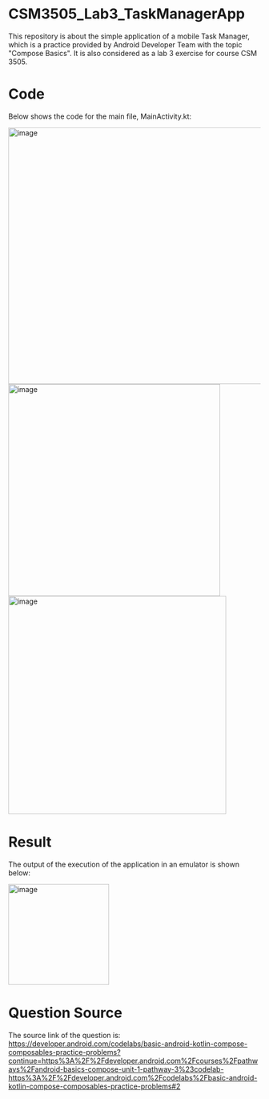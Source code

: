 # CSM3505_Lab3_TaskManagerApp
This repository is about the simple application of a mobile Task Manager, which is a practice provided by Android Developer Team with the topic "Compose Basics".
It is also considered as a lab 3 exercise for course CSM 3505.

# Code
Below shows the code for the main file, MainActivity.kt:

<img width="512" alt="image" src="https://user-images.githubusercontent.com/103648695/203010805-bfcb01b1-a591-4846-acda-57b26088f235.png">

<img width="423" alt="image" src="https://user-images.githubusercontent.com/103648695/203010879-72963949-622b-4b24-9fdc-890e20d7a3a6.png">

<img width="435" alt="image" src="https://user-images.githubusercontent.com/103648695/203010937-0f1d7a4a-7420-48d3-87a3-b2b15ec249bb.png">

# Result
The output of the execution of the application in an emulator is shown below:

<img width="201" alt="image" src="https://user-images.githubusercontent.com/103648695/203011095-fb463f6c-7f30-4187-b6c9-206a27369b1e.png">

# Question Source
The source link of the question is: https://developer.android.com/codelabs/basic-android-kotlin-compose-composables-practice-problems?continue=https%3A%2F%2Fdeveloper.android.com%2Fcourses%2Fpathways%2Fandroid-basics-compose-unit-1-pathway-3%23codelab-https%3A%2F%2Fdeveloper.android.com%2Fcodelabs%2Fbasic-android-kotlin-compose-composables-practice-problems#2
